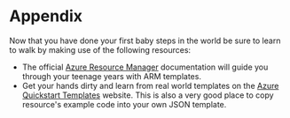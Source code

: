 # Appendix
Now that you have done your first baby steps in the world be sure to learn to walk by making use of the following resources:

* The official [Azure Resource Manager](https://docs.microsoft.com/en-us/azure/azure-resource-manager/) documentation will guide you through your teenage years with ARM templates.
* Get your hands dirty and learn from real world templates on the [Azure Quickstart Templates](https://azure.microsoft.com/en-us/resources/templates/) website. This is also a very good place to copy resource's example code into your own JSON template.


